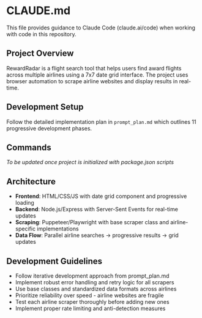 # CLAUDE.md

This file provides guidance to Claude Code (claude.ai/code) when working with code in this repository.

## Project Overview

RewardRadar is a flight search tool that helps users find award flights across multiple airlines using a 7x7 date grid interface. The project uses browser automation to scrape airline websites and display results in real-time.

## Development Setup

Follow the detailed implementation plan in `prompt_plan.md` which outlines 11 progressive development phases.

## Commands

*To be updated once project is initialized with package.json scripts*

## Architecture

- **Frontend**: HTML/CSS/JS with date grid component and progressive loading
- **Backend**: Node.js/Express with Server-Sent Events for real-time updates  
- **Scraping**: Puppeteer/Playwright with base scraper class and airline-specific implementations
- **Data Flow**: Parallel airline searches → progressive results → grid updates

## Development Guidelines

- Follow iterative development approach from prompt_plan.md
- Implement robust error handling and retry logic for all scrapers
- Use base classes and standardized data formats across airlines
- Prioritize reliability over speed - airline websites are fragile
- Test each airline scraper thoroughly before adding new ones
- Implement proper rate limiting and anti-detection measures